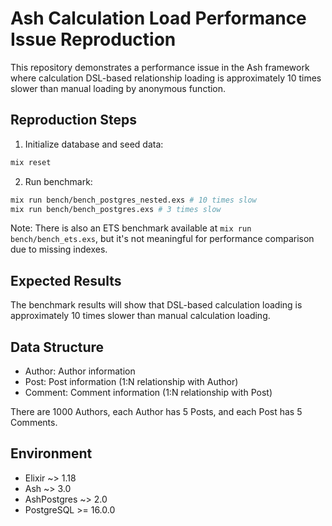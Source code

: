 # Ash Calculation Load Performance Issue Reproduction

This repository demonstrates a performance issue in the Ash framework where calculation DSL-based relationship loading is approximately 10 times slower than manual loading by anonymous function.

## Reproduction Steps

1. Initialize database and seed data:
```bash
mix reset
```

2. Run benchmark:
```bash
mix run bench/bench_postgres_nested.exs # 10 times slow
mix run bench/bench_postgres.exs # 3 times slow
```

Note: There is also an ETS benchmark available at `mix run bench/bench_ets.exs`, but it's not meaningful for performance comparison due to missing indexes.

## Expected Results

The benchmark results will show that DSL-based calculation loading is approximately 10 times slower than manual calculation loading.

## Data Structure

- Author: Author information
- Post: Post information (1:N relationship with Author)
- Comment: Comment information (1:N relationship with Post)

There are 1000 Authors, each Author has 5 Posts, and each Post has 5 Comments.

## Environment

- Elixir ~> 1.18
- Ash ~> 3.0
- AshPostgres ~> 2.0
- PostgreSQL >= 16.0.0
